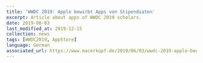 ```yaml
---
title: 'WWDC 2019: Apple bewirbt Apps von Stipendiaten'
excerpt: Article about apps of WWDC 2019 scholars.
date: 2019-06-03
last_modified_at: 2019-12-15
collection: news
tags: [WWDC2019, AppStore]
language: German
associated_url: https://www.macerkopf.de/2019/06/03/wwdc-2019-apple-bewirbt-apps-von-stipendiaten/
---
```

